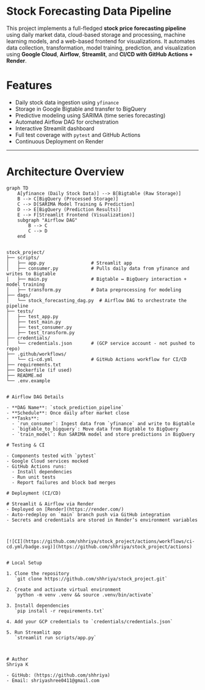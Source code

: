 # Stock Forecasting Data Pipeline

This project implements a full-fledged **stock price forecasting pipeline** using daily market data, cloud-based storage and processing, machine learning models, and a web-based frontend for visualizations. It automates data collection, transformation, model training, prediction, and visualization using **Google Cloud**, **Airflow**, **Streamlit**, and **CI/CD with GitHub Actions + Render**.


# Features

-  Daily stock data ingestion using `yfinance`
-  Storage in Google Bigtable and transfer to BigQuery
-  Predictive modeling using SARIMA (time series forecasting)
-  Automated Airflow DAG for orchestration
-  Interactive Streamlit dashboard
-  Full test coverage with `pytest` and GitHub Actions
-  Continuous Deployment on Render

---

# Architecture Overview

```mermaid
graph TD
    A[yfinance (Daily Stock Data)] --> B[Bigtable (Raw Storage)]
    B --> C[BigQuery (Processed Storage)]
    C --> D[SARIMA Model Training & Prediction]
    D --> E[BigQuery (Prediction Results)]
    E --> F[Streamlit Frontend (Visualization)]
    subgraph "Airflow DAG"
        B --> C
        C --> D
    end


stock_project/
├── scripts/
│   ├── app.py                 # Streamlit app
│   ├── consumer.py            # Pulls daily data from yfinance and writes to Bigtable
│   ├── main.py                # Bigtable ↔ BigQuery interaction + model training
│   ├── transform.py           # Data preprocessing for modeling
├── dags/
│   └── stock_forecasting_dag.py  # Airflow DAG to orchestrate the pipeline
├── tests/
│   ├── test_app.py
│   ├── test_main.py
│   ├── test_consumer.py
│   ├── test_transform.py
├── credentials/
│   └── credentials.json       # (GCP service account - not pushed to repo)
├── .github/workflows/
│   └── ci-cd.yml              # GitHub Actions workflow for CI/CD
├── requirements.txt
├── Dockerfile (if used)
├── README.md
└── .env.example


# Airflow DAG Details

- **DAG Name**: `stock_prediction_pipeline`
- **Schedule**: Once daily after market close
- **Tasks**:
  - `run_consumer`: Ingest data from `yfinance` and write to Bigtable
  - `bigtable_to_bigquery`: Move data from Bigtable to BigQuery
  - `train_model`: Run SARIMA model and store predictions in BigQuery

# Testing & CI

- Components tested with `pytest`
- Google Cloud services mocked
- GitHub Actions runs:
  - Install dependencies
  - Run unit tests
  - Report failures and block bad merges

# Deployment (CI/CD)

# Streamlit & Airflow via Render
- Deployed on [Render](https://render.com/)
- Auto-redeploy on `main` branch push via GitHub integration
- Secrets and credentials are stored in Render’s environment variables



[![CI](https://github.com/shhriya/stock_project/actions/workflows/ci-cd.yml/badge.svg)](https://github.com/shhriya/stock_project/actions)


# Local Setup

1. Clone the repository  
   `git clone https://github.com/shhriya/stock_project.git`

2. Create and activate virtual environment  
   `python -m venv .venv && source .venv/bin/activate`

3. Install dependencies  
   `pip install -r requirements.txt`

4. Add your GCP credentials to `credentials/credentials.json`

5. Run Streamlit app  
   `streamlit run scripts/app.py`



# Author
Shriya K

- GitHub: (https://github.com/shhriya)
- Email: shriyashree0411@gmail.com
